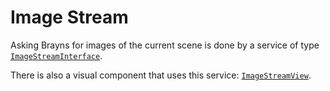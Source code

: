 # Image Stream

Asking Brayns for images of the current scene is done by a service
of type [`ImageStreamInterface`](../src/contract/manager/image-stream.ts).

There is also a visual component that uses this service:
[`ImageStreamView`](../src/view/image-stream/image-stream-view.tsx).

